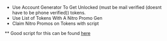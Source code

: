 - Use Account Generator To Get Unlocked (must be mail verified (doesnt have to be phone verified)) tokens.
- Use List of Tokens With A Nitro Promo Gen
- Claim Nitro Promos on Tokens with script

** Good script for this can be found [here](https://github.com/Aran404)
